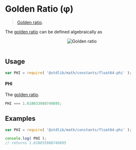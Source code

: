 Golden Ratio (φ)
===

> [Golden ratio][phi].

<!-- <intro> -->
The [golden ratio][phi] can be defined algebraically as

<!-- <equation class="equation" label="eq:golden_ratio" align="center" raw="\phi = \frac{1 + \sqrt{5}}{2}" alt="Golden ratio"> -->
<div class="equation" align="center" data-raw-text="\phi = \frac{1 + \sqrt{5}}{2}" data-equation="eq:golden_ratio">
    <img src="https://cdn.rawgit.com/stdlib-js/stdlib/16b5e6ce8a4610d535ce3294e8a3541da8b694a8/lib/node_modules/@stdlib/math/constants/float64-phi/docs/img/golden_ratio.svg" alt="Golden ratio">
    <br>
    <br>
</div>
<!-- </equation> -->

<!-- </intro> -->

<!-- <usage> -->
## Usage

``` javascript
var PHI = require( '@stdlib/math/constants/float64-phi' );
```

#### PHI

The [golden ratio][phi-value].

``` javascript
PHI === 1.618033988749895;
```

<!-- </usage> -->

<!-- <examples> -->
## Examples

``` javascript
var PHI = require( '@stdlib/math/constants/float64-phi' );

console.log( PHI );
// returns 1.618033988749895
```

<!-- </examples> -->

<!-- <links> -->
[phi]: http://en.wikipedia.org/wiki/Golden_ratio
[phi-value]: http://oeis.org/A001622
<!-- </links> -->
